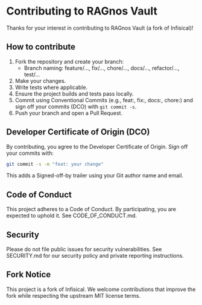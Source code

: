 # Contributing to RAGnos Vault

Thanks for your interest in contributing to RAGnos Vault (a fork of Infisical)\!

## How to contribute

1. Fork the repository and create your branch:
   - Branch naming: feature/..., fix/..., chore/..., docs/..., refactor/..., test/...
2. Make your changes.
3. Write tests where applicable.
4. Ensure the project builds and tests pass locally.
5. Commit using Conventional Commits (e.g., feat:, fix:, docs:, chore:) and sign off your commits (DCO) with `git commit -s`.
6. Push your branch and open a Pull Request.

## Developer Certificate of Origin (DCO)

By contributing, you agree to the Developer Certificate of Origin. Sign off your commits with:

```bash
git commit -s -m "feat: your change"
```

This adds a Signed-off-by trailer using your Git author name and email.

## Code of Conduct

This project adheres to a Code of Conduct. By participating, you are expected to uphold it.
See CODE_OF_CONDUCT.md.

## Security

Please do not file public issues for security vulnerabilities. See SECURITY.md for our security policy and private reporting instructions.

## Fork Notice

This project is a fork of Infisical. We welcome contributions that improve the fork while respecting the upstream MIT license terms.
